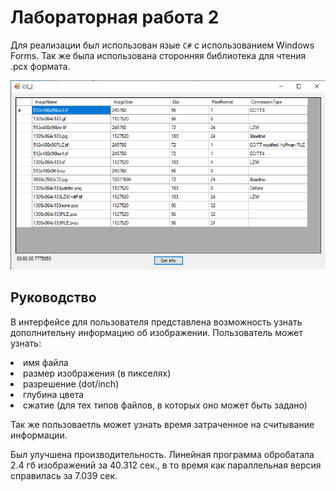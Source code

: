 # Лабораторная работа 2

Для реализации был использован язые `C#` с использованием Windows Forms.
Так же была использована сторонняя библиотека для чтения .pcx формата.

![Screenshot 1](form.png)

## Руководство

В интерфейсе для пользователя представлена возможность узнать дополнительну информацию об изображении. 
Пользователь может узнать:
<li> имя файла
<li> размер изображения (в пикселях)
<li> разрешение (dot/inch)
<li> глубина цвета
<li> сжатие (для тех типов файлов, в которых оно может быть задано)

Так же пользоваетль может узнать время затраченное на считывание информации.

Был улучшена производительность. Линейная программа обробатала 2.4 гб изображений за 40.312 сек., в то время как параллельная версия справилась за 7.039 сек. 
